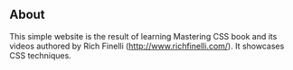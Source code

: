 ## About

This simple website is the result of learning Mastering CSS book and its videos authored by Rich Finelli (http://www.richfinelli.com/). It showcases CSS techniques.
